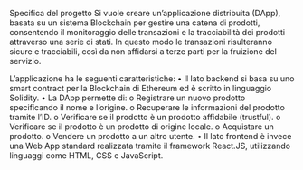 Specifica del progetto
Si vuole creare un’applicazione distribuita (DApp), basata su un sistema Blockchain per gestire una catena di prodotti, consentendo il monitoraggio delle transazioni e la tracciabilità dei prodotti attraverso una serie di stati. In questo modo le transazioni risulteranno sicure e tracciabili, così da non affidarsi a terze parti per la fruizione del servizio.

L’applicazione ha le seguenti caratteristiche:
•	Il lato backend si basa su uno smart contract per la Blockchain di Ethereum ed è scritto in linguaggio Solidity.
•	La DApp permette di:
  o	Registrare un nuovo prodotto specificando il nome e l’origine.
  o Recuperare le informazioni del prodotto tramite l’ID.
  o	Verificare se il prodotto è un prodotto affidabile (trustful).
  o Verificare se il prodotto è un prodotto di origine locale.
  o	Acquistare un prodotto.
  o	Vendere un prodotto a un altro utente.
•	Il lato frontend è invece una Web App standard realizzata tramite il framework React.JS, utilizzando linguaggi come HTML, CSS e JavaScript.
